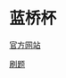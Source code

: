 # 蓝桥杯

[官方网站](https://dasai.lanqiao.cn/)

[刷题](https://github.com/Yue-plus/Solution.JVTC.Yue.Zone/tree/main/src/main/java/zone/yue/jvtc/solution/LanQiao)
